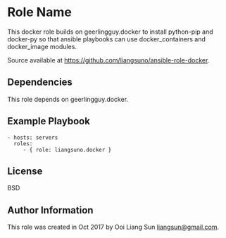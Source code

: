 Role Name
=========

This docker role builds on geerlingguy.docker to install python-pip and docker-py so that
ansible playbooks can use docker_containers and docker_image modules.

Source available at https://github.com/liangsuno/ansible-role-docker.

Dependencies
------------

This role depends on geerlingguy.docker.

Example Playbook
----------------

    - hosts: servers
      roles:
         - { role: liangsuno.docker }

License
-------

BSD

Author Information
------------------

This role was created in Oct 2017 by Ooi Liang Sun <liangsun@gmail.com>.
